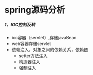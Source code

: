 # spring源码分析

##### *1、IOC控制反转*

- ioc容器（servlet）,存储javaBean
- web容器存储servlet
- 依赖注入，对象之间的依赖关系，依赖链
  - setter方法注入
  - 构造器注入
  - 强制注入